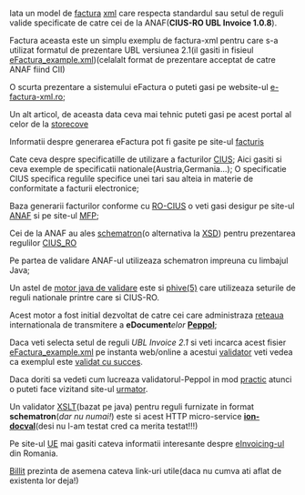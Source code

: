 Iata un model de [factura](https://ro-efactura.ro/wp-content/uploads/2023/11/Model-factura-XML-NrReg-001.xml) [xml](https://www.w3schools.com/xml/xml_tree.asp) care respecta standardul sau setul de reguli valide specificate de catre cei de la ANAF(<b>CIUS-RO UBL Invoice 1.0.8</b>).

Factura aceasta este un simplu exemplu de factura-xml pentru care s-a utilizat formatul de prezentare UBL versiunea 2.1(il gasiti in fisieul [eFactura_example.xml](xml_scripts/eFactura_example.xml))(celalalt format de prezentare acceptat de catre ANAF fiind CII)

O scurta prezentare a sistemului eFactura o puteti gasi pe website-ul [e-factura-xml.ro](https://www.e-factura-xml.ro/);

Un alt articol, de aceasta data ceva mai tehnic puteti gasi pe acest portal al celor de la [storecove](https://www.storecove.com/blog/en/creating-your-own-ubl-invoice/?unbounce_brid=1716810954_6341546_59badda9e9ec63bce33b0a5dd7f4cad5)

Informatii despre generarea eFactura pot fi gasite pe site-ul [facturis](https://facturis-online.ro/e-factura/cum-sa-emiteti-singur-facturi-electronice-in-sistemul-anaf-ro-e-factura.html)

Cate ceva despre specificatille de utilizare a facturilor [CIUS](https://github.com/CenPC434/cius-extension-xml/tree/master); Aici gasiti si ceva exemple de specificatii nationale(Austria,Germania...); O specificatie CIUS specifica regulile specifice unei tari sau alteia in materie de conformitate a facturii electronice;

Baza generarii facturilor conforme cu [RO-CIUS](https://mfinante.gov.ro/documents/35673/1120722/ordin1366_MO10658112021.pdf) o veti gasi desigur pe site-ul [ANAF](https://mfinante.gov.ro/web/efactura/informatii-tehnice) si pe site-ul [MFP](https://mfinante.gov.ro/web/efactura); 

Cei de la ANAF au ales [schematron](https://hotfox.ro/forum/viewtopic.php?t=94&start=10)(o alternativa la [XSD](https://www.w3schools.com/xml/schema_intro.asp)) pentru prezentarea regulilor [CIUS_RO](https://mfinante.gov.ro/documents/35673/1120722/ordin1366_MO10658112021.pdf)

Pe partea de validare ANAF-ul utilizeaza schematron impreuna cu limbajul Java; 

Un astel de [motor java de validare](https://github.com/phax/phive) este si [phive(5)](https://github.com/phax/phive-rules/tree/master) care utilizeaza seturile de reguli nationale printre care si CIUS-RO. 

Acest motor a fost initial dezvoltat de catre cei care administraza [reteaua](https://ecosio.com/en/blog/connecting-to-peppol-via-api-what-are-the-benefits/) internationala de transmitere a <b>eDocument</b><i>elor</i> <b>[Peppol](https://ecosio.com/en/peppol-and-xml-document-validator/)</b>; 

Daca veti selecta setul de reguli <i>UBL Invoice 2.1</i> si veti incarca acest fisier [eFactura_example.xml](xml_scripts/eFactura_example.xml) pe instanta web/online a acestui [validator](https://ecosio.com/en/peppol-and-xml-document-validator/) veti vedea ca exemplul este [validat cu succes](https://ademico-software.com/peppol-tools-api/#section/Authentication).

Daca doriti sa vedeti cum lucreaza validatorul-Peppol in mod [practic](https://www.gsis.gr/sites/default/files/eInvoice/Instructions%20to%20B2G%20Suppliers%20and%20certified%20PEPPOL%20Providers%20for%20the%20Greek%20PEPPOL%20BIS-EN-%20v1.0.pdf) atunci o puteti face vizitand site-ul [urmator](https://ionite.net/news-articles/2023-08-17_validating_peppol_documents/).

Un validator [XSLT](https://ion-docval.ionite.net/javadoc/1.0/)(bazat pe java) pentru reguli furnizate in format <b>schematron</b>(<i>dar nu numai!</i>) este si acest HTTP micro-service [<b>ion-docval</b>](https://ion-docval.ionite.net/about/introduction/)(desi nu l-am testat cred ca merita testat!!!)

Pe site-ul [UE](https://www.vatupdate.com/2023/12/17/guide-on-the-use-of-the-national-electronic-invoicing-system-ro-e-invoice-english-translation/) mai gasiti cateva informatii interesante despre [eInvoicing-ul](https://ec.europa.eu/digital-building-blocks/sites/display/DIGITAL/eInvoicing+in+Romania) din Romania.

[Billit](https://www.billit.eu/en-int/peppol-access-point/anaf-e-invoicing-in-romania/) prezinta de asemena cateva link-uri utile(daca nu cumva ati aflat de existenta lor deja!)


